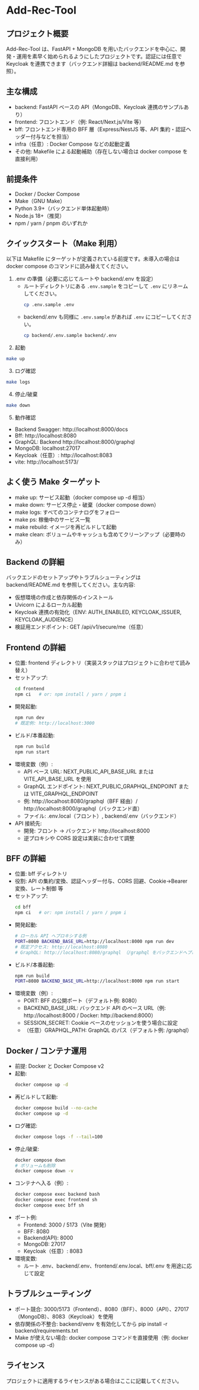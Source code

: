 # Add-Rec-Tool

## プロジェクト概要

Add-Rec-Tool は、FastAPI + MongoDB を用いたバックエンドを中心に、開発・運用を素早く始められるようにしたプロジェクトです。認証には任意で Keycloak を連携できます（バックエンド詳細は backend/README.md を参照）。

## 主な構成

-   backend: FastAPI ベースの API（MongoDB、Keycloak 連携のサンプルあり）
-   frontend: フロントエンド（例: React/Next.js/Vite 等）
-   bff: フロントエンド専用の BFF 層（Express/NestJS 等、API 集約・認証ヘッダー付与などを担当）
-   infra（任意）: Docker Compose などの起動定義
-   その他: Makefile による起動補助（存在しない場合は docker compose を直接利用）

## 前提条件

-   Docker / Docker Compose
-   Make（GNU Make）
-   Python 3.9+（バックエンド単体起動時）
-   Node.js 18+（推奨）
-   npm / yarn / pnpm のいずれか

## クイックスタート（Make 利用）

以下は Makefile にターゲットが定義されている前提です。未導入の場合は docker compose のコマンドに読み替えてください。

1. .env の準備（必要に応じてルートや backend/.env を設定）
    - ルートディレクトリにある `.env.sample` をコピーして `.env` にリネームしてください。
        ```bash
        cp .env.sample .env
        ```
    - backend/.env も同様に `.env.sample` があれば `.env` にコピーしてください。
        ```bash
        cp backend/.env.sample backend/.env
        ```
2. 起動

```bash
make up
```

3. ログ確認

```bash
make logs
```

4. 停止/破棄

```bash
make down
```

5. 動作確認

-   Backend Swagger: http://localhost:8000/docs
-   Bff: http://localhost:8080
-   GraphQL: Backend http://localhost:8000/graphql
-   MongoDB: localhost:27017
-   Keycloak（任意）: http://localhost:8083
-   vite: http://localhost:5173/

## よく使う Make ターゲット

-   make up: サービス起動（docker compose up -d 相当）
-   make down: サービス停止・破棄（docker compose down）
-   make logs: すべてのコンテナログをフォロー
-   make ps: 稼働中のサービス一覧
-   make rebuild: イメージを再ビルドして起動
-   make clean: ボリュームやキャッシュも含めてクリーンアップ（必要時のみ）

## Backend の詳細

バックエンドのセットアップやトラブルシューティングは backend/README.md を参照してください。主な内容:

-   仮想環境の作成と依存関係のインストール
-   Uvicorn によるローカル起動
-   Keycloak 連携の有効化（ENV: AUTH_ENABLED, KEYCLOAK_ISSUER, KEYCLOAK_AUDIENCE）
-   検証用エンドポイント: GET /api/v1/secure/me（任意）

## Frontend の詳細

-   位置: frontend ディレクトリ（実装スタックはプロジェクトに合わせて読み替え）
-   セットアップ:
    ```bash
    cd frontend
    npm ci   # or: npm install / yarn / pnpm i
    ```
-   開発起動:
    ```bash
    npm run dev
    # 既定例: http://localhost:3000
    ```
-   ビルド/本番起動:
    ```bash
    npm run build
    npm run start
    ```
-   環境変数（例）:
    -   API ベース URL: NEXT_PUBLIC_API_BASE_URL または VITE_API_BASE_URL を使用
    -   GraphQL エンドポイント: NEXT_PUBLIC_GRAPHQL_ENDPOINT または VITE_GRAPHQL_ENDPOINT
    -   例: http://localhost:8080/graphql（BFF 経由）/ http://localhost:8000/graphql（バックエンド直）
    -   ファイル: .env.local（フロント）, backend/.env（バックエンド）
-   API 接続先:
    -   開発: フロント → バックエンド http://localhost:8000
    -   逆プロキシや CORS 設定は実装に合わせて調整

## BFF の詳細

-   位置: bff ディレクトリ
-   役割: API の集約/変換、認証ヘッダー付与、CORS 回避、Cookie→Bearer 変換、レート制御 等
-   セットアップ:
    ```bash
    cd bff
    npm ci   # or: npm install / yarn / pnpm i
    ```
-   開発起動:
    ```bash
    # ローカル API へプロキシする例
    PORT=8080 BACKEND_BASE_URL=http://localhost:8000 npm run dev
    # 既定アクセス: http://localhost:8080
    # GraphQL: http://localhost:8080/graphql （/graphql をバックエンドへプロキシする想定）
    ```
-   ビルド/本番起動:
    ```bash
    npm run build
    PORT=8080 BACKEND_BASE_URL=http://localhost:8000 npm run start
    ```
-   環境変数（例）:
    -   PORT: BFF の公開ポート（デフォルト例: 8080）
    -   BACKEND_BASE_URL: バックエンド API のベース URL（例: http://localhost:8000 / Docker: http://backend:8000）
    -   SESSION_SECRET: Cookie ベースのセッションを使う場合に設定
    -   （任意）GRAPHQL_PATH: GraphQL のパス（デフォルト例: /graphql）

## Docker / コンテナ運用

-   前提: Docker と Docker Compose v2
-   起動:
    ```bash
    docker compose up -d
    ```
-   再ビルドして起動:
    ```bash
    docker compose build --no-cache
    docker compose up -d
    ```
-   ログ確認:
    ```bash
    docker compose logs -f --tail=100
    ```
-   停止/破棄:
    ```bash
    docker compose down
    # ボリュームも削除
    docker compose down -v
    ```
-   コンテナへ入る（例）:
    ```bash
    docker compose exec backend bash
    docker compose exec frontend sh
    docker compose exec bff sh
    ```
-   ポート例:
    -   Frontend: 3000 / 5173（Vite 開発）
    -   BFF: 8080
    -   Backend(API): 8000
    -   MongoDB: 27017
    -   Keycloak（任意）: 8083
-   環境変数:
    -   ルート .env、backend/.env、frontend/.env.local、bff/.env を用途に応じて設定

## トラブルシューティング

-   ポート競合: 3000/5173（Frontend）、8080（BFF）、8000（API）、27017（MongoDB）、8083（Keycloak）を使用
-   依存関係の不整合: backend/venv を有効化してから pip install -r backend/requirements.txt
-   Make が使えない場合: docker compose コマンドを直接使用（例: docker compose up -d）

## ライセンス

プロジェクトに適用するライセンスがある場合はここに記載してください。
